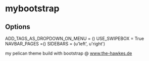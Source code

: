 mybootstrap
===========

Options
--------

ADD_TAGS_AS_DROPDOWN_ON_MENU = ()
USE_SWIPEBOX = True
NAVBAR_PAGES =()
SIDEBARS = (u'left', u'right')


my pelican theme build with bootstrap
@ www.the-hawkes.de
